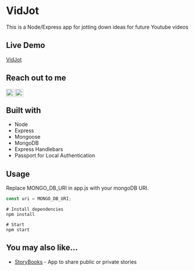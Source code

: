 # VidJot
This is a Node/Express app for jotting down ideas for future Youtube videos

## Live Demo
   [VidJot](https://ancient-beyond-23419.herokuapp.com/)
## Reach out to me
[<img align="left" alt="LinkedIn" width="22px" src="https://cdn.jsdelivr.net/npm/simple-icons@v3/icons/linkedin.svg" />](https://www.linkedin.com/in/shaik-adil/)
[<img align="left" alt="Gmail" width="22px" src="https://cdn.jsdelivr.net/npm/simple-icons@v3/icons/gmail.svg" />](<mailto:shaikadilmd@gmail.com>)

<br/>

## Built with
 - Node
 - Express
 - Mongoose
 - MongoDB
 - Express Handlebars
 - Passport for Local Authentication
 
## Usage
 Replace MONGO_DB_URI in app.js with your mongoDB URI.
```javascript
const uri = MONGO_DB_URI;
```

```
# Install dependencies
npm install

# Start 
npm start
```
## You may also like...

- [StoryBooks](https://github.com/shaikadilmd/StoryBooks) - App to share public or private stories

